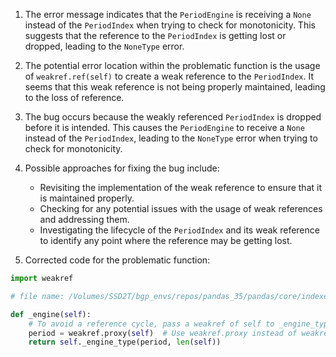 1. The error message indicates that the `PeriodEngine` is receiving a `None` instead of the `PeriodIndex` when trying to check for monotonicity. This suggests that the reference to the `PeriodIndex` is getting lost or dropped, leading to the `NoneType` error.

2. The potential error location within the problematic function is the usage of `weakref.ref(self)` to create a weak reference to the `PeriodIndex`. It seems that this weak reference is not being properly maintained, leading to the loss of reference.

3. The bug occurs because the weakly referenced `PeriodIndex` is dropped before it is intended. This causes the `PeriodEngine` to receive a `None` instead of the `PeriodIndex`, leading to the `NoneType` error when trying to check for monotonicity.

4. Possible approaches for fixing the bug include:
   - Revisiting the implementation of the weak reference to ensure that it is maintained properly.
   - Checking for any potential issues with the usage of weak references and addressing them.
   - Investigating the lifecycle of the `PeriodIndex` and its weak reference to identify any point where the reference may be getting lost.

5. Corrected code for the problematic function:

```python
import weakref

# file name: /Volumes/SSD2T/bgp_envs/repos/pandas_35/pandas/core/indexes/period.py

def _engine(self):
    # To avoid a reference cycle, pass a weakref of self to _engine_type.
    period = weakref.proxy(self)  # Use weakref.proxy instead of weakref.ref to maintain the reference
    return self._engine_type(period, len(self))
```
